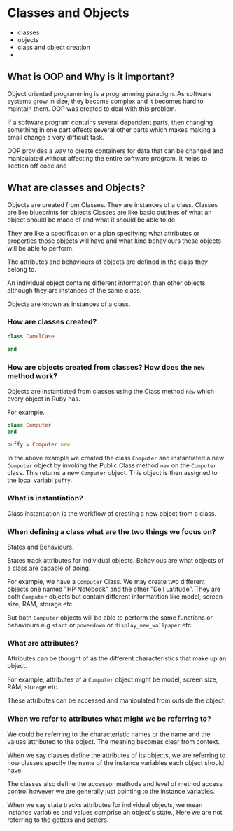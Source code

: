 # Classes and Objects

  - classes
  - objects
  - class and object creation
  - 

## What is OOP and Why is it important?

Object oriented programming is a programming paradigm. As software systems grow in size, they become complex and it becomes hard to maintain them. OOP was created to deal with this problem.

If a software program contains several dependent parts, then changing something in one part effects several other parts which makes making a small change a very difficult task.

OOP provides a way to create containers for data that can be changed and manipulated without affecting the entire software program. It helps to section off code and 

## What are classes and Objects?

Objects are created from Classes. They are instances of a class. Classes are like blueprints for objects.Classes are like basic outlines of what an object should be made of and what it should be able to do. 

They are like a specification or a plan specifying what attributes or properties those objects will have and what kind behaviours these objects will be able to perform. 

The attributes and behaviours of objects are defined in the class they belong to. 

An individual object contains different information than other objects although they are instances of the same class.

Objects are known as instances of a class.

### How are classes created?

```ruby
class CamelCase

end
```

### How are objects created from classes? How does the `new` method work?

Objects are instantiated from classes using the Class method `new` which every object in Ruby has.

For example.
```ruby
class Computer
end

puffy = Computer.new
```
In the above example we created the class `Computer` and instantiated a new `Computer` object by invoking the Public Class method `new` on the `Computer` class. This returns a new `Computer` object. This object is then assigned to the local variabl `puffy`. 

### What is instantiation?

Class instantiation is the workflow of creating a new object from a class. 

### When defining a class what are the two things we focus on?

States and Behaviours.

States track attributes for individual objects. Behavious are what objects of a class are capable of doing.

For example, we have a `Computer` Class. We may create two different objects one named "HP Notebook" and the other "Dell Latitude". They are both `Computer` objects but contain different informatition like model, screen size, RAM, storage etc. 

But both `Computer` objects will be able to perform the same functions or behaviours e.g `start` or `powerdown` or `display_new_wallpaper` etc.

### What are attributes?

Attributes can be thought of as the different characteristics that make up an object. 

For example, attributes of a `Computer` object might be model, screen size, RAM, storage etc.

These attributes can be accessed and manipulated from outside the object. 

### When we refer to attributes what might we be referring to?

We could be referring to the characteristic names or the name and the values attributed to the object. The meaning becomes clear from context.

When we say classes define the attributes of its objects, we are referring to how classes specify the name of the instance variables each object should have. 

The classes also define the accessor methods and level of method access control however we are generally just pointing to the instance variables. 

When we say state tracks attributes for individual objects, we mean instance variables and values comprise an object's state., Here we are not referring to the getters and setters.


